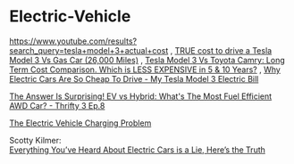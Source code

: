 # Electric-Vehicle
https://www.youtube.com/results?search_query=tesla+model+3+actual+cost , [TRUE cost to drive a Tesla Model 3 Vs Gas Car (26,000 Miles)](https://youtu.be/Epv4k1Mfass) , [Tesla Model 3 Vs Toyota Camry: Long Term Cost Comparison. Which is LESS EXPENSIVE in 5 &amp; 10 Years?](https://youtu.be/6sOjXCQVSKA) , [Why Electric Cars Are So Cheap To Drive - My Tesla Model 3 Electric Bill](https://youtu.be/7bIBs8GuUYY)

[The Answer Is Surprising! EV vs Hybrid: What's The Most Fuel Efficient AWD Car? - Thrifty 3 Ep.8](https://youtu.be/dbi8xvqTzlI)

[The Electric Vehicle Charging Problem](https://youtu.be/pLcqJ2DclEg)

Scotty Kilmer:  
[Everything You’ve Heard About Electric Cars is a Lie, Here’s the Truth](https://youtu.be/HASkPCkMhbg)
